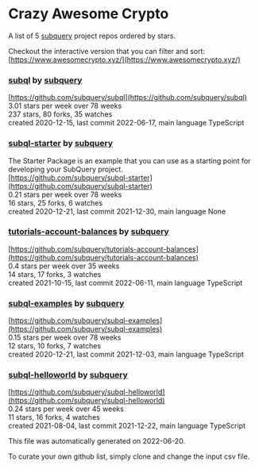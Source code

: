 # Crazy Awesome Crypto
A list of 5 [subquery](https://github.com/subquery) project repos ordered by stars.  

Checkout the interactive version that you can filter and sort: 
[https://www.awesomecrypto.xyz/](https://www.awesomecrypto.xyz/)  


### [subql](https://github.com/subquery/subql) by [subquery](https://github.com/subquery)  
  
[https://github.com/subquery/subql](https://github.com/subquery/subql)  
3.01 stars per week over 78 weeks  
237 stars, 80 forks, 35 watches  
created 2020-12-15, last commit 2022-06-17, main language TypeScript  


### [subql-starter](https://github.com/subquery/subql-starter) by [subquery](https://github.com/subquery)  
The Starter Package is an example that you can use as a starting point for developing your SubQuery project.  
[https://github.com/subquery/subql-starter](https://github.com/subquery/subql-starter)  
0.21 stars per week over 78 weeks  
16 stars, 25 forks, 6 watches  
created 2020-12-21, last commit 2021-12-30, main language None  


### [tutorials-account-balances](https://github.com/subquery/tutorials-account-balances) by [subquery](https://github.com/subquery)  
  
[https://github.com/subquery/tutorials-account-balances](https://github.com/subquery/tutorials-account-balances)  
0.4 stars per week over 35 weeks  
14 stars, 17 forks, 3 watches  
created 2021-10-15, last commit 2022-06-11, main language TypeScript  


### [subql-examples](https://github.com/subquery/subql-examples) by [subquery](https://github.com/subquery)  
  
[https://github.com/subquery/subql-examples](https://github.com/subquery/subql-examples)  
0.15 stars per week over 78 weeks  
12 stars, 10 forks, 7 watches  
created 2020-12-21, last commit 2021-12-03, main language TypeScript  


### [subql-helloworld](https://github.com/subquery/subql-helloworld) by [subquery](https://github.com/subquery)  
  
[https://github.com/subquery/subql-helloworld](https://github.com/subquery/subql-helloworld)  
0.24 stars per week over 45 weeks  
11 stars, 16 forks, 4 watches  
created 2021-08-04, last commit 2021-12-22, main language TypeScript  


This file was automatically generated on 2022-06-20.  

To curate your own github list, simply clone and change the input csv file.  